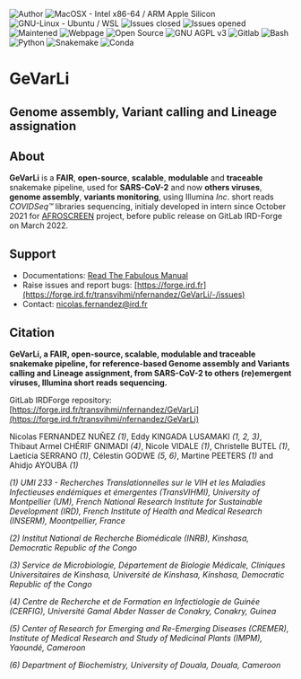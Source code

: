 ![Author](<https://badgen.net/badge/Maintener/Nicolas Fernandez/blue?scale=0.9>)
![MacOSX - Intel x86-64 / ARM Apple Silicon](<https://badgen.net/badge/icon/from 10.13 (Hight Sierra) to 15.1 (Sequoia)/E6055C?icon=apple&label&list=|&scale=0.9>)
![GNU-Linux - Ubuntu / WSL](<https://badgen.net/badge/icon/from 18 (Bionic Beaver) to 24 (Noble Numbat)/772953?icon=https://www.svgrepo.com/show/25424/ubuntu-logo.svg&label&list=|&scale=0.9>)
![Issues closed](<https://badgen.net/badge/Issues closed/2/green?scale=0.9>)
![Issues opened](<https://badgen.net/badge/Issues opened/1/yellow?scale=0.9>)
![Maintened](<https://badgen.net/badge/Maintened/Yes/red?scale=0.9>)
![Webpage](<https://badgen.net/badge/icon/Wiki/pink?icon=wiki&label&scale=0.9>)
![Open Source](<https://badgen.net/badge/icon/Open Source/purple?icon=https://upload.wikimedia.org/wikipedia/commons/4/44/Corazón.svg&label&scale=0.9>)
![GNU AGPL v3](<https://badgen.net/badge/Licence/GNU AGPL v3/grey?scale=0.9>)
![Gitlab](<https://badgen.net/badge/icon/Gitlab/orange?icon=gitlab&label&scale=0.9>)
![Bash](<https://badgen.net/badge/icon/Bash 3.2.57/black?icon=terminal&label&scale=0.9>)
![Python](<https://badgen.net/badge/icon/Python 3.12.7/black?icon=https://upload.wikimedia.org/wikipedia/commons/0/0a/Python.svg&label&scale=0.9>)
![Snakemake](<https://badgen.net/badge/icon/Snakemake 8.25.3/black?icon=https://upload.wikimedia.org/wikipedia/commons/d/d3/Python_icon_%28black_and_white%29.svg&label&scale=0.9>)
![Conda](<https://badgen.net/badge/icon/Conda 24.11.0/black?icon=codacy&label&scale=0.9>)

# **GeVarLi**

## **Ge**nome assembly, **Var**iant calling and **Li**neage assignation

## **About**

**GeVarLi**	is a **FAIR**, **open-source**, **scalable**, **modulable** and **traceable** snakemake pipeline, used for **SARS-CoV-2** and now **others viruses**, **genome assembly**, **variants monitoring**, using Illumina _Inc_. short reads _COVIDSeq&trade;_ libraries sequencing, initialy developed in intern since October 2021 for [AFROSCREEN](https://www.afroscreen.org/) project, before public release on GitLab IRD-Forge on March 2022.

## **Support**

  - Documentations: [Read The Fabulous Manual](https://transvihmi.pages.ird.fr/nfernandez/GeVarLi/en/)
  - Raise issues and report bugs: [https://forge.ird.fr](https://forge.ird.fr/transvihmi/nfernandez/GeVarLi/-/issues) 
  - Contact: [nicolas.fernandez@ird.fr](nicolas.fernandez@ird.fr)


## **Citation**

**GeVarLi, a FAIR, open-source, scalable, modulable and traceable snakemake pipeline,
for reference-based Genome assembly and Variants calling and Lineage assignment,
from SARS-CoV-2 to others (re)emergent viruses, Illumina short reads sequencing.**

GitLab IRDForge repository: [https://forge.ird.fr/transvihmi/nfernandez/GeVarLi](https://forge.ird.fr/transvihmi/nfernandez/GeVarLi)

Nicolas FERNANDEZ NUÑEZ _(1)_, Eddy KINGADA LUSAMAKI _(1, 2, 3)_, Thibaut Armel CHÉRIF GNIMADI _(4)_, Nicole VIDALE _(1)_, Christelle BUTEL _(1)_, Laeticia SERRANO _(1)_, Célestin GODWE _(5, 6)_, Martine PEETERS _(1)_ and Ahidjo AYOUBA _(1)_

_(1) UMI 233 - Recherches Translationnelles sur le VIH et les Maladies Infectieuses endémiques et émergentes (TransVIHMI), University of Montpellier (UM), French National Research Institute for Sustainable Development (IRD), French Institute of Health and Medical Research (INSERM), Moontpellier, France_

_(2) Institut National de Recherche Biomédicale (INRB), Kinshasa, Democratic Republic of the Congo_

_(3) Service de Microbiologie, Département de Biologie Médicale, Cliniques Universitaires de Kinshasa, Université de Kinshasa, Kinshasa, Democratic Republic of the Congo_

_(4) Centre de Recherche et de Formation en Infectiologie de Guinée (CERFIG), Université Gamal Abder Nasser de Conakry, Conakry, Guinea_

_(5) Center of Research for Emerging and Re-Emerging Diseases (CREMER), Institute of Medical Research and Study of Medicinal Plants (IMPM), Yaoundé, Cameroon_

_(6) Department of Biochemistry, University of Douala, Douala, Cameroon_
